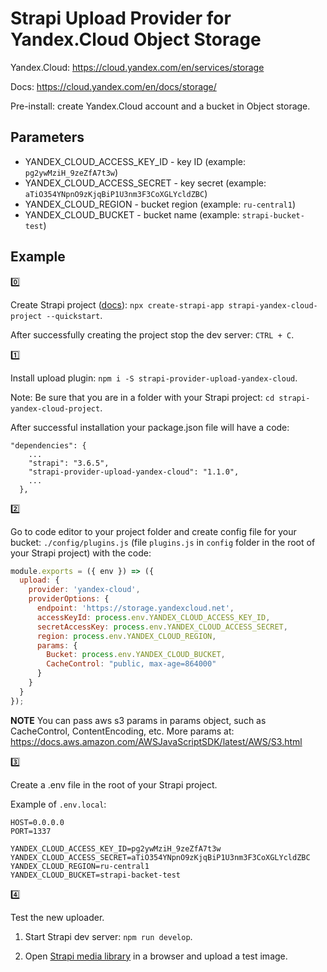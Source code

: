# Strapi Upload Provider for Yandex.Cloud Object Storage

Yandex.Cloud: <https://cloud.yandex.com/en/services/storage>

Docs: <https://cloud.yandex.com/en/docs/storage/>

Pre-install: create Yandex.Cloud account and a bucket in Object storage.

## Parameters

- YANDEX_CLOUD_ACCESS_KEY_ID - key ID (example: `pg2ywMziH_9zeZfA7t3w`)
- YANDEX_CLOUD_ACCESS_SECRET - key secret (example: `aTiO354YNpnO9zKjqBiP1U3nm3F3CoXGLYcldZBC`)
- YANDEX_CLOUD_REGION - bucket region (example: `ru-central1`)
- YANDEX_CLOUD_BUCKET - bucket name (example: `strapi-bucket-test`)

## Example

:zero:

Create Strapi project ([docs](https://strapi.io/documentation/developer-docs/latest/getting-started/quick-start.html)): `npx create-strapi-app strapi-yandex-cloud-project --quickstart`.

After successfully creating the project stop the dev server: `CTRL + C`.

:one:

Install upload plugin: `npm i -S strapi-provider-upload-yandex-cloud`.

Note: Be sure that you are in a folder with your Strapi project: `cd strapi-yandex-cloud-project`.

After successful installation your package.json file will have a code:

```
"dependencies": {
    ...
    "strapi": "3.6.5",
    "strapi-provider-upload-yandex-cloud": "1.1.0",
    ...
  },
```

:two:

Go to code editor to your project folder and create config file for your bucket: `./config/plugins.js` (file `plugins.js` in `config` folder in the root of your Strapi project) with the code:

```javascript
module.exports = ({ env }) => ({
  upload: {
    provider: 'yandex-cloud',
    providerOptions: {
      endpoint: 'https://storage.yandexcloud.net',
      accessKeyId: process.env.YANDEX_CLOUD_ACCESS_KEY_ID,
      secretAccessKey: process.env.YANDEX_CLOUD_ACCESS_SECRET,
      region: process.env.YANDEX_CLOUD_REGION,
      params: {
        Bucket: process.env.YANDEX_CLOUD_BUCKET,
        CacheControl: "public, max-age=864000"
      }
    }
  }
});
```

**NOTE**
You can pass aws s3 params  in params object, such as CacheControl, ContentEncoding, etc. More params at: <https://docs.aws.amazon.com/AWSJavaScriptSDK/latest/AWS/S3.html>

:three:

Create a .env file in the root of your Strapi project.

Example of `.env.local`:

```
HOST=0.0.0.0
PORT=1337

YANDEX_CLOUD_ACCESS_KEY_ID=pg2ywMziH_9zeZfA7t3w
YANDEX_CLOUD_ACCESS_SECRET=aTiO354YNpnO9zKjqBiP1U3nm3F3CoXGLYcldZBC
YANDEX_CLOUD_REGION=ru-central1
YANDEX_CLOUD_BUCKET=strapi-backet-test
```

:four:

Test the new uploader.

1. Start Strapi dev server: `npm run develop`.

2. Open [Strapi media library](http://localhost:1337/admin/plugins/upload) in a browser and upload a test image.
